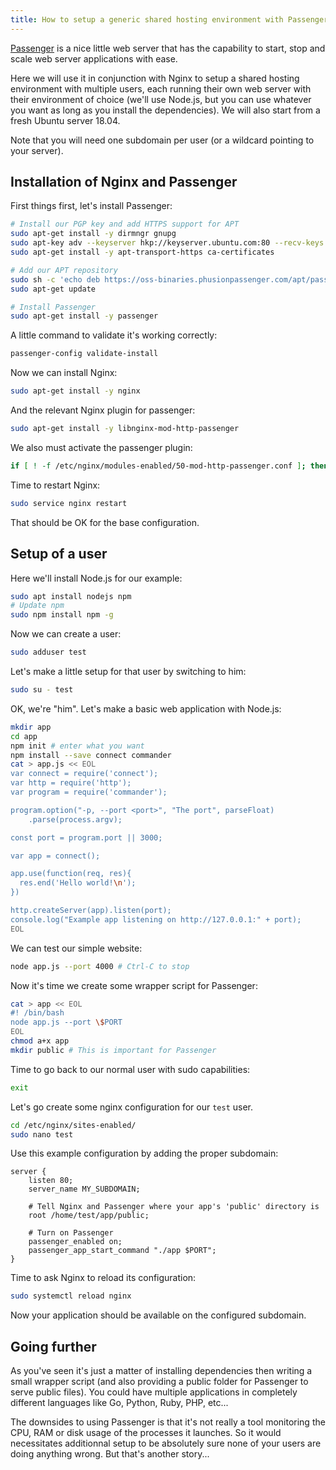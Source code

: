 ```yaml
---
title: How to setup a generic shared hosting environment with Passenger
---
```


[Passenger](https://www.phusionpassenger.com/) is a nice little web server that has the capability to start, stop and scale web server applications with ease.

Here we will use it in conjunction with Nginx to setup a shared hosting environment with multiple users, each running their own web server with their environment of choice (we'll use Node.js, but you can use whatever you want as long as you install the dependencies). We will also start from a fresh Ubuntu server 18.04.

Note that you will need one subdomain per user (or a wildcard pointing to your server).

## Installation of Nginx and Passenger

First things first, let's install Passenger:

```bash
# Install our PGP key and add HTTPS support for APT
sudo apt-get install -y dirmngr gnupg
sudo apt-key adv --keyserver hkp://keyserver.ubuntu.com:80 --recv-keys 561F9B9CAC40B2F7
sudo apt-get install -y apt-transport-https ca-certificates

# Add our APT repository
sudo sh -c 'echo deb https://oss-binaries.phusionpassenger.com/apt/passenger bionic main > /etc/apt/sources.list.d/passenger.list'
sudo apt-get update

# Install Passenger
sudo apt-get install -y passenger
```

A little command to validate it's working correctly:

```bash
passenger-config validate-install
```

Now we can install Nginx:

```bash
sudo apt-get install -y nginx
```

And the relevant Nginx plugin for passenger:

```bash
sudo apt-get install -y libnginx-mod-http-passenger
```

We also must activate the passenger plugin:

```bash
if [ ! -f /etc/nginx/modules-enabled/50-mod-http-passenger.conf ]; then sudo ln -s /usr/share/nginx/modules-available/mod-http-passenger.load /etc/nginx/modules-enabled/50-mod-http-passenger.conf ; fi
```

Time to restart Nginx:

```bash
sudo service nginx restart
```

That should be OK for the base configuration.

## Setup of a user

Here we'll install Node.js for our example:

```bash
sudo apt install nodejs npm
# Update npm
sudo npm install npm -g
```

Now we can create a user:

```bash
sudo adduser test
```

Let's make a little setup for that user by switching to him:

```bash
sudo su - test
```

OK, we're "him". Let's make a basic web application with Node.js:

```bash
mkdir app
cd app
npm init # enter what you want
npm install --save connect commander
cat > app.js << EOL
var connect = require('connect');
var http = require('http');
var program = require('commander');

program.option("-p, --port <port>", "The port", parseFloat)
    .parse(process.argv);

const port = program.port || 3000;

var app = connect();

app.use(function(req, res){
  res.end('Hello world!\n');
})

http.createServer(app).listen(port);
console.log("Example app listening on http://127.0.0.1:" + port);
EOL
```

We can test our simple website:

```bash
node app.js --port 4000 # Ctrl-C to stop
```

Now it's time we create some wrapper script for Passenger:

```bash
cat > app << EOL
#! /bin/bash
node app.js --port \$PORT
EOL
chmod a+x app
mkdir public # This is important for Passenger
```

Time to go back to our normal user with sudo capabilities:

```bash
exit
```

Let's go create some nginx configuration for our `test` user.

```bash
cd /etc/nginx/sites-enabled/
sudo nano test
```

Use this example configuration by adding the proper subdomain:

```
server {
    listen 80;
    server_name MY_SUBDOMAIN;

    # Tell Nginx and Passenger where your app's 'public' directory is
    root /home/test/app/public;

    # Turn on Passenger
    passenger_enabled on;
    passenger_app_start_command "./app $PORT";
}
```

Time to ask Nginx to reload its configuration:

```bash
sudo systemctl reload nginx
```

Now your application should be available on the configured subdomain.

## Going further

As you've seen it's just a matter of installing dependencies then writing a small wrapper script (and also providing a public folder for Passenger to serve public files). You could have multiple applications in completely different languages like Go, Python, Ruby, PHP, etc...

The downsides to using Passenger is that it's not really a tool monitoring the CPU, RAM or disk usage of the processes it launches. So it would necessitates additionnal setup to be absolutely sure none of your users are doing anything wrong. But that's another story...
